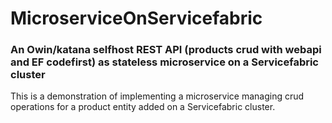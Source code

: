 # MicroserviceOnServicefabric

### An Owin/katana selfhost REST API (products crud with webapi and EF codefirst) as stateless microservice on a Servicefabric cluster

This is a demonstration of implementing a microservice managing crud operations for a product entity added on a Servicefabric cluster.





